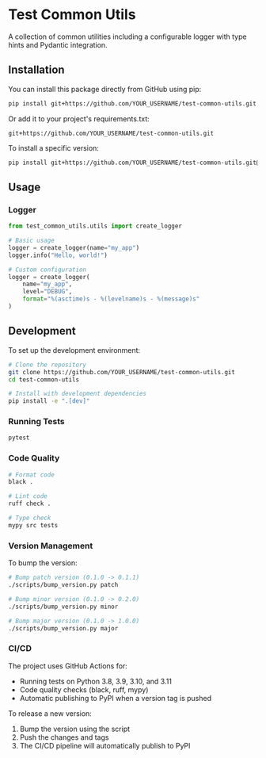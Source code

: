 # Test Common Utils

A collection of common utilities including a configurable logger with type hints and Pydantic integration.

## Installation

You can install this package directly from GitHub using pip:

```bash
pip install git+https://github.com/YOUR_USERNAME/test-common-utils.git
```

Or add it to your project's requirements.txt:

```
git+https://github.com/YOUR_USERNAME/test-common-utils.git
```

To install a specific version:

```bash
pip install git+https://github.com/YOUR_USERNAME/test-common-utils.git@v0.1.2
```

## Usage

### Logger

```python
from test_common_utils.utils import create_logger

# Basic usage
logger = create_logger(name="my_app")
logger.info("Hello, world!")

# Custom configuration
logger = create_logger(
    name="my_app",
    level="DEBUG",
    format="%(asctime)s - %(levelname)s - %(message)s"
)
```

## Development

To set up the development environment:

```bash
# Clone the repository
git clone https://github.com/YOUR_USERNAME/test-common-utils.git
cd test-common-utils

# Install with development dependencies
pip install -e ".[dev]"
```

### Running Tests

```bash
pytest
```

### Code Quality

```bash
# Format code
black .

# Lint code
ruff check .

# Type check
mypy src tests
```

### Version Management

To bump the version:

```bash
# Bump patch version (0.1.0 -> 0.1.1)
./scripts/bump_version.py patch

# Bump minor version (0.1.0 -> 0.2.0)
./scripts/bump_version.py minor

# Bump major version (0.1.0 -> 1.0.0)
./scripts/bump_version.py major
```

### CI/CD

The project uses GitHub Actions for:
- Running tests on Python 3.8, 3.9, 3.10, and 3.11
- Code quality checks (black, ruff, mypy)
- Automatic publishing to PyPI when a version tag is pushed

To release a new version:
1. Bump the version using the script
2. Push the changes and tags
3. The CI/CD pipeline will automatically publish to PyPI 
